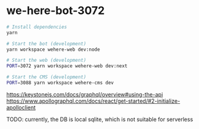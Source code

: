 # we-here-bot-3072

```sh
# Install dependencies
yarn

# Start the bot (development)
yarn workspace wehere-web dev:node

# Start the web (development)
PORT=3072 yarn workspace wehere-web dev:next

# Start the CMS (development)
PORT=3088 yarn workspace wehere-cms dev
```

https://keystonejs.com/docs/graphql/overview#using-the-api
https://www.apollographql.com/docs/react/get-started/#2-initialize-apolloclient

TODO: currently, the DB is local sqlite, which is not suitable for serverless
